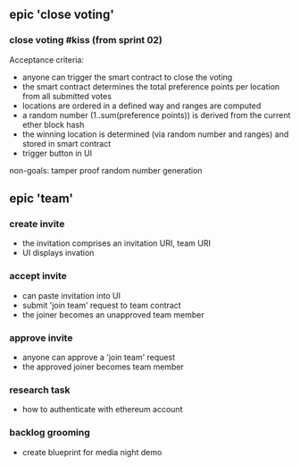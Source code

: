 
## epic 'close voting'

### close voting #kiss (from sprint 02)
Acceptance criteria:
* anyone can trigger the smart contract to close the voting
* the smart contract determines the total preference points per location from all submitted votes
* locations are ordered in a defined way and ranges are computed
* a random number (1..sum(preference points)) is derived from the current ether block hash
* the winning location is determined (via random number and ranges) and stored in smart contract
* trigger button in UI

non-goals: tamper proof random number generation

## epic 'team'

### create invite
* the invitation comprises an invitation URI, team URI
* UI displays invation

### accept invite
* can paste invitation into UI
* submit 'join team' request to team contract
* the joiner becomes an unapproved team member

### approve invite
* anyone can approve a 'join team' request
* the approved joiner becomes team member

### research task
* how to authenticate with ethereum account

### backlog grooming
* create blueprint for media night demo